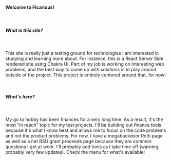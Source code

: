 #### Welcome to FIcarious!

&nbsp;  
##### What is this site?

&nbsp;  

This site is really just a testing ground for technologies I am interested in studying and learning more about. For instance, this is a React Server Side rendered site using Chakra UI. Part of my job is working on interesting web problems, and the best way to come up with solutions is to play around outside of the project. This project is entirely centered around that, for now!

&nbsp;  

##### What's here?

&nbsp;  

My go to hobby has been finances for a very long time. As a result, it's the most "in reach" topic for my test projects. I'll be building out finance tools because it's what I know best and allows me to focus on the code problems and not the product problems. For now, I have a megabackdoor Roth page as well as a net RSU grant proceeds page because they are common questions I get at work. I'll probably add tools as I take time off (warning, probably very few updates). Check the menu for what's available!

